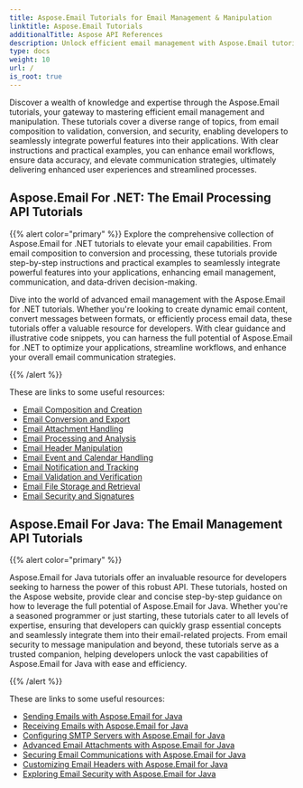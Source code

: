 ```yaml
---
title: Aspose.Email Tutorials for Email Management & Manipulation
linktitle: Aspose.Email Tutorials
additionalTitle: Aspose API References
description: Unlock efficient email management with Aspose.Email tutorials. From composition to security, master diverse aspects for enhanced workflows and user experiences.
type: docs
weight: 10
url: /
is_root: true
---
```

Discover a wealth of knowledge and expertise through the Aspose.Email tutorials, your gateway to mastering efficient email management and manipulation. These tutorials cover a diverse range of topics, from email composition to validation, conversion, and security, enabling developers to seamlessly integrate powerful features into their applications. With clear instructions and practical examples, you can enhance email workflows, ensure data accuracy, and elevate communication strategies, ultimately delivering enhanced user experiences and streamlined processes.

## Aspose.Email For .NET: The Email Processing API Tutorials
{{% alert color="primary" %}}
Explore the comprehensive collection of Aspose.Email for .NET tutorials to elevate your email capabilities. From email composition to conversion and processing, these tutorials provide step-by-step instructions and practical examples to seamlessly integrate powerful features into your applications, enhancing email management, communication, and data-driven decision-making.

Dive into the world of advanced email management with the Aspose.Email for .NET tutorials. Whether you're looking to create dynamic email content, convert messages between formats, or efficiently process email data, these tutorials offer a valuable resource for developers. With clear guidance and illustrative code snippets, you can harness the full potential of Aspose.Email for .NET to optimize your applications, streamline workflows, and enhance your overall email communication strategies.

{{% /alert %}}

These are links to some useful resources:
- [Email Composition and Creation](./net/email-composition-and-creation/)
- [Email Conversion and Export](./net/email-conversion-and-export/)
- [Email Attachment Handling](./net/email-attachment-handling/)
- [Email Processing and Analysis](./net/email-processing-and-analysis/)
- [Email Header Manipulation](./net/email-header-manipulation/)
- [Email Event and Calendar Handling](./net/email-event-and-calendar-handling/)
- [Email Notification and Tracking](./net/email-notification-and-tracking/)
- [Email Validation and Verification](./net/email-validation-and-verification/)
- [Email File Storage and Retrieval](./net/email-file-storage-and-retrieval/)
- [Email Security and Signatures](./net/email-security-and-signatures/)

## Aspose.Email For Java: The Email Management API Tutorials
{{% alert color="primary" %}}

Aspose.Email for Java tutorials offer an invaluable resource for developers seeking to harness the power of this robust API. These tutorials, hosted on the Aspose website, provide clear and concise step-by-step guidance on how to leverage the full potential of Aspose.Email for Java. Whether you're a seasoned programmer or just starting, these tutorials cater to all levels of expertise, ensuring that developers can quickly grasp essential concepts and seamlessly integrate them into their email-related projects. From email security to message manipulation and beyond, these tutorials serve as a trusted companion, helping developers unlock the vast capabilities of Aspose.Email for Java with ease and efficiency.


{{% /alert %}}

These are links to some useful resources:
- [Sending Emails with Aspose.Email for Java](./java/sending-emails/)
- [Receiving Emails with Aspose.Email for Java](./java/receiving-emails/)
- [Configuring SMTP Servers with Aspose.Email for Java](./java/configuring-smtp-servers/)
- [Advanced Email Attachments with Aspose.Email for Java](./java/advanced-email-attachments/)
- [Securing Email Communications with Aspose.Email for Java](./java/securing-email-communications/)
- [Customizing Email Headers with Aspose.Email for Java](./java/customizing-email-headers/)
- [Exploring Email Security with Aspose.Email for Java](./java/exploring-email-security/)
